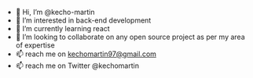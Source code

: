 - 👋 Hi, I’m @kecho-martin
- 👀 I’m interested in back-end development 
- 🌱 I’m currently learning react
- 💞️ I’m looking to collaborate on any open source project as per my area of expertise
- 📫 reach me on kechomartin97@gmail.com
- 📫 reach me on Twitter @kechomartin
<!---
kecho-martin/kecho-martin is a ✨ special ✨ repository because its `README.md` (this file) appears on your GitHub profile.
You can click the Preview link to take a look at your changes.
--->
